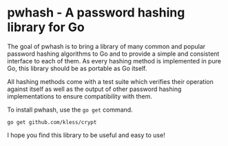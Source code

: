 pwhash - A password hashing library for Go
==========================================

The goal of pwhash is to bring a library of many common and popular password
hashing algorithms to Go and to provide a simple and consistent interface to
each of them. As every hashing method is implemented in pure Go, this library
should be as portable as Go itself.

All hashing methods come with a test suite which verifies their operation
against itself as well as the output of other password hashing implementations
to ensure compatibility with them.

To install pwhash, use the `go get` command.

    go get github.com/kless/crypt

I hope you find this library to be useful and easy to use!
